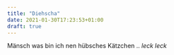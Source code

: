 ```yaml
---
title: "Diehscha"
date: 2021-01-30T17:23:53+01:00
draft: true
---
```

Mänsch was bin ich nen hübsches Kätzchen .. *leck leck*